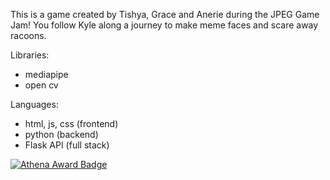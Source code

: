 This is a game created by Tishya, Grace and Anerie during the JPEG Game Jam! 
You follow Kyle along a journey to make meme faces and scare away racoons.

Libraries:
- mediapipe
- open cv

Languages:
- html, js, css (frontend)
- python (backend)
- Flask API (full stack)

[![Athena Award Badge](https://img.shields.io/endpoint?url=https%3A%2F%2Faward.athena.hackclub.com%2Fapi%2Fbadge)](https://award.athena.hackclub.com?utm_source=readme)
